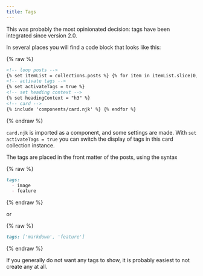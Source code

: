 ```yaml
---
title: Tags
---
```


This was probably the most opinionated decision: tags have been integrated since version 2.0.

In several places you will find a code block that looks like this:

{% raw %}

```html
<!-- loop posts -->
{% set itemList = collections.posts %} {% for item in itemList.slice(0, 4) %}
<!-- activate tags -->
{% set activateTags = true %}
<!-- set heading context -->
{% set headingContext = "h3" %}
<!-- card -->
{% include 'components/card.njk' %} {% endfor %}
```

{% endraw %}

`card.njk` is imported as a component, and some settings are made.
With `set activateTags = true` you can switch the display of tags in this card collection instance.

The tags are placed in the front matter of the posts, using the syntax

{% raw %}

```md
tags:
  - image
  - feature
```

{% endraw %}

or

{% raw %}

```md
tags: ['markdown', 'feature']
```

{% endraw %}

If you generally do not want any tags to show, it is probably easiest to not create any at all.

